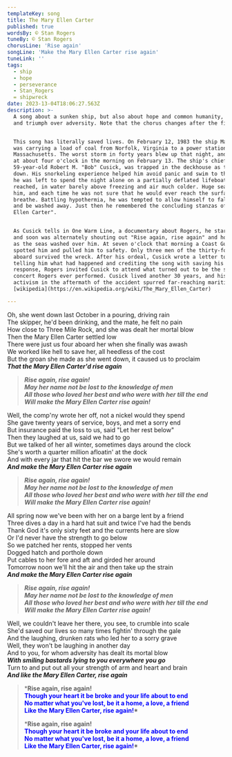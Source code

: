 ```yaml
---
templateKey: song
title: The Mary Ellen Carter
published: true
wordsBy: © Stan Rogers
tuneBy: © Stan Rogers
chorusLine: 'Rise again'
songLine: 'Make the Mary Ellen Carter rise again'
tuneLink: ''
tags:
  - ship
  - hope
  - perseverance
  - Stan_Rogers
  = shipwreck
date: 2023-13-04T18:06:27.563Z
description: >-
  A song about a sunken ship, but also about hope and common humanity,
  and triumph over adversity. Note that the chorus changes after the final verse.


  This song has literally saved lives. On February 12, 1983 the ship Marine Electric
  was carrying a load of coal from Norfolk, Virginia to a power station in Somerset,
  Massachusetts. The worst storm in forty years blew up that night, and the ship sank
  at about four o'clock in the morning on February 13. The ship's chief mate, 
  59-year-old Robert M. "Bob" Cusick, was trapped in the deckhouse as the ship went
  down. His snorkeling experience helped him avoid panic and swim to the surface, but
  he was left to spend the night alone on a partially deflated lifeboat he eventually
  reached, in water barely above freezing and air much colder. Huge seas washed over
  him, and each time he was not sure that he would ever reach the surface again to
  breathe. Battling hypothermia, he was tempted to allow himself to fall unconscious
  and be washed away. Just then he remembered the concluding stanzas of "The Mary
  Ellen Carter".


  As Cusick tells in One Warm Line, a documentary about Rogers, he started to sing it
  and soon was alternately shouting out "Rise again, rise again" and holding his breath
  as the seas washed over him. At seven o'clock that morning a Coast Guard helicopter
  spotted him and pulled him to safety. Only three men of the thirty-four who had been
  aboard survived the wreck. After his ordeal, Cusick wrote a letter to Stan Rogers
  telling him what had happened and crediting the song with saving his life. In
  response, Rogers invited Cusick to attend what turned out to be the second-to-last
  concert Rogers ever performed. Cusick lived another 30 years, and his testimony and
  activism in the aftermath of the accident spurred far-reaching maritime safety reforms.
  [wikipedia](https://en.wikipedia.org/wiki/The_Mary_Ellen_Carter)

---
```


Oh, she went down last October in a pouring, driving rain\
The skipper, he'd been drinking, and the mate, he felt no pain\
How close to Three Mile Rock, and she was dealt her mortal blow\
Then the Mary Ellen Carter settled low\
There were just us four aboard her when she finally was awash\
We worked like hell to save her, all heedless of the cost\
But the groan she made as she went down, it caused us to proclaim\
***That the Mary Ellen Carter'd rise again***

> ***Rise again, rise again!\
May her name not be lost to the knowledge of men\
All those who loved her best and who were with her till the end\
Will make the Mary Ellen Carter rise again!***

Well, the comp'ny wrote her off, not a nickel would they spend\
She gave twenty years of service, boys, and met a sorry end\
But insurance paid the loss to us, said "Let her rest below"\
Then they laughed at us, said we had to go\
But we talked of her all winter, sometimes days around the clock\
She's worth a quarter million afloatin' at the dock\
And with every jar that hit the bar we swore we would remain\
***And make the Mary Ellen Carter rise again***

> ***Rise again, rise again!\
May her name not be lost to the knowledge of men\
All those who loved her best and who were with her till the end\
Will make the Mary Ellen Carter rise again!***

All spring now we've been with her on a barge lent by a friend\
Three dives a day in a hard hat suit and twice I've had the bends\
Thank God it's only sixty feet and the currents here are slow\
Or I'd never have the strength to go below\
So we patched her rents, stopped her vents\
Dogged hatch and porthole down\
Put cables to her fore and aft and girded her around\
Tomorrow noon we'll hit the air and then take up the strain\
***And make the Mary Ellen Carter rise again***

> ***Rise again, rise again!***\
> ***May her name not be lost to the knowledge of men***\
> ***All those who loved her best and who were with her till the end***\
> ***Will make the Mary Ellen Carter rise again!***

Well, we couldn't leave her there, you see, to crumble into scale\
She'd saved our lives so many times fightin' through the gale\
And the laughing, drunken rats who led her to a sorry grave\
Well, they won't be laughing in another day\
And to you, for whom adversity has dealt its mortal blow\
***With smiling bastards lying to you everywhere you go***\
Turn to and put out all your strength of arm and heart and brain\
***And like the Mary Ellen Carter, rise again***

> ***Rise again, rise again!\
<span style="color:blue">Though your heart it be broke and your life about to end</span>\
<span style="color:blue">No matter what you've lost, be it a home, a love, a friend</span>\
<span style="color:blue">Like the Mary Ellen Carter, rise again!</span>\***
> 
> ***Rise again, rise again!\
<span style="color:blue">Though your heart it be broke and your life about to end</span>\
<span style="color:blue">No matter what you've lost, be it a home, a love, a friend</span>\
<span style="color:blue">Like the Mary Ellen Carter, rise again!</span>\***
